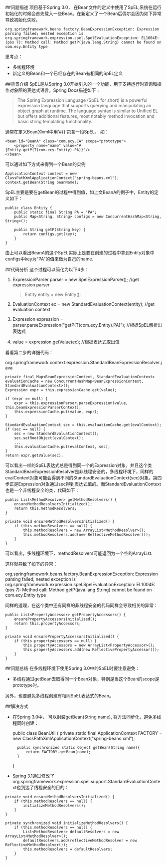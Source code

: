 ##问题描述
项目基于Spring 3.0， 在Bean文件的定义中使用了SpEL,系统在运行初始化的时候会首先载入一些Bean。在新定义了一个Bean后偶尔会因为如下异常导致初始化失败。

	org.springframework.beans.factory.BeanExpressionException: Expression parsing failed; nested exception is org.springframework.expression.spel.SpelEvaluationException: EL1004E:(pos 7): Method call: Method getP(java.lang.String) cannot be found on com.ecy.Entity type


思考点：

* 多线程环境
* 新定义的Bean和一个已经存在的Bean有相同的SpEL定义 

##背景介绍
SpEL是从Spring 3.0开始引入的一个功能，用于支持运行时查询和操作对象图的表达式语言。Spring Docs描述如下：

> The Spring Expression Language (SpEL for short) is a powerful expression language that supports querying and manipulating an object graph at runtime. The language syntax is similar to Unified EL but offers additional features, most notably method invocation and basic string templating functionality.

通常在定义Bean的xml中用‘#{}’包含一段SpEL， 如：

	<bean id="BeanA" class="com.ecy.CA" scope="prototype">
		<property name="name" value="#{Entity.getP(T(com.ecy.Entity).PA)}"/>
	</bean>

可以通过如下方式来得到一个Bean的实例

	ApplicationContext context = new ClassPathXmlApplicationContext("spring-beans.xml");
	context.getBean(String beanName);

SpEL主要是要在getBean的过程中得到值，如上文BeanA的例子中，Entity的定义如下：

    public class Entity {
		public static final String PA = "PA";	
		public Map<String, String> configs = new ConcurrentHashMap<String, String>();
	
		public String getP(String key) {
			return configs.get(key);
		}
	}

由上可以看出BeanA的这个SpEL实际上是要在创建的过程中拿到Entity对象中configs中key为"PA"的值来做为自己的name.


##代码分析
这个过程可以简化为以下4步：

1. >
	ExpressionParser parser = new SpelExpressionParser(); //get expression parser

   >	Entity entity = new Entity();	
   
2. >
	EvaluationContext ec = new StandardEvaluationContext(entity); //get evaluation context 
3. >
	Expression expression = parser.parseExpression("getP(T(com.ecy.Entity).PA)"); //根据SpEL解析出表达式 
4. >
	value = expression.getValue(ec); //根据表达式取出值

看看第二步的详细代码：

org.springframework.context.expression.StandardBeanExpressionResolver.java

    private final Map<BeanExpressionContext, StandardEvaluationContext> evaluationCache = new ConcurrentHashMap<BeanExpressionContext, StandardEvaluationContext>();
    Expression expr = this.expressionCache.get(value);

    if (expr == null) {
        expr = this.expressionParser.parseExpression(value, this.beanExpressionParserContext);
        this.expressionCache.put(value, expr);
    }
    
    StandardEvaluationContext sec = this.evaluationCache.get(evalContext); 
    if (sec == null) { 
        sec = new StandardEvaluationContext(); 
        sec.setRootObject(evalContext);
        ...
        this.evaluationCache.put(evalContext, sec); 
    }
    return expr.getValue(sec);

可以看出一样的SpEL表达式总是得到同一个的Expression对象，并且这个类StandardBeanExpressionResolver是非线程安全的，多线程环境下，同样的evalContext对象可能会得到不同的StandardEvaluationContext(sec)对象。第四步正是Expression对象通过sec得到表达式值的。而StandardEvaluationContext
也是一个非线程安全的类，代码如下：

    public List<MethodResolver> getMethodResolvers() {
        ensureMethodResolversInitialized();
        return this.methodResolvers;
    }

    private void ensureMethodResolversInitialized() {
        if (this.methodResolvers == null) {
            this.methodResolvers = new ArrayList<MethodResolver>();
            this.methodResolvers.add(new ReflectiveMethodResolver());
        }
    }

可以看出，多线程环境下，methodResolvers可能返回为一个空的ArrayList.

这样就导致了如下的异常：

org.springframework.beans.factory.BeanExpressionException: Expression parsing failed; nested exception is org.springframework.expression.spel.SpelEvaluationException: EL1004E:(pos 7): Method call: Method getP(java.lang.String) cannot be found on com.ecy.Entity type


同样的道理，在这个类中还有同样的非线程安全的代码同样会导致相关的异常：

    public List<PropertyAccessor> getPropertyAccessors() {
        ensurePropertyAccessorsInitialized();
        return this.propertyAccessors;
    }

    private void ensurePropertyAccessorsInitialized() {
        if (this.propertyAccessors == null) {
            this.propertyAccessors = new ArrayList<PropertyAccessor>();
            this.propertyAccessors.add(new ReflectivePropertyAccessor());
        }
    }


##问题总结
在多线程环境下使用Spring 3.0中的SpEL时要注意避免：

* 多线程通过getBean去取得同一个Bean对象，特别是当这个Bean的scope是prototype时。

另外，也要避免多线程创建有相同SpEL表达式的Bean。


##解决方式
* 在Spring 3.0中， 可以封装getBean(String name), 将方法同步化，避免多线程同时创建：

    public class BeanUtil {
        private static final ApplicationContext FACTORY = new ClassPathXmlApplicationContext("spring-beans.xml");
  
        public synchronized static Object getBean(String name){
            return FACTORY.getBean(name); 
        }
    }

* Spring 3.1通过修改了org.springframework.expression.spel.support.StandardEvaluationContext也到达了线程安全的目的：

>

    private void ensureMethodResolversInitialized() {
        if (this.methodResolvers == null) {
            initializeMethodResolvers();
        }
    }
    
    private synchronized void initializeMethodResolvers() {
        if (this.methodResolvers == null) {
            List<MethodResolver> defaultResolvers = new ArrayList<MethodResolver>();
            defaultResolvers.add(reflectiveMethodResolver = new ReflectiveMethodResolver());
            this.methodResolvers = defaultResolvers;
        }
    }
    

